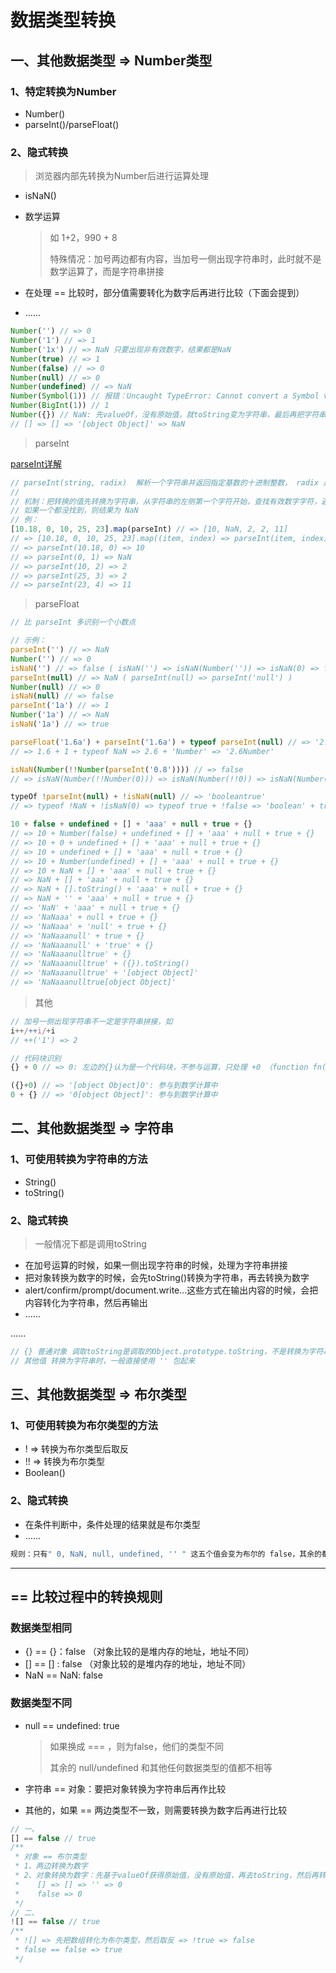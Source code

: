 # 数据类型转换

## 一、其他数据类型 => Number类型

### 1、特定转换为Number

- Number()
- parseInt()/parseFloat()

### 2、隐式转换

> 浏览器内部先转换为Number后进行运算处理

- isNaN()

- 数学运算

  > 如 1+2，990 + 8
  >
  > 特殊情况：加号两边都有内容，当加号一侧出现字符串时，此时就不是数学运算了，而是字符串拼接

- 在处理 == 比较时，部分值需要转化为数字后再进行比较（下面会提到）

- ......



```javascript
Number('') // => 0
Number('1') // => 1
Number('1x') // => NaN 只要出现非有效数字，结果都是NaN
Number(true) // => 1
Number(false) // => 0
Number(null) // => 0
Number(undefined) // => NaN
Number(Symbol(1)) // 报错：Uncaught TypeError: Cannot convert a Symbol value to a number
Number(BigInt(1)) // 1
Number({}) // NaN: 先valueOf，没有原始值，就toString变为字符串，最后再把字符串转换为数字
// [] => [] => '[object Object]' => NaN
```

> parseInt

[parseInt详解](https://developer.mozilla.org/zh-CN/docs/Web/JavaScript/Reference/Global_Objects/parseInt)

```javascript
// parseInt(string, radix)  解析一个字符串并返回指定基数的十进制整数， radix 是2-36之间的整数，表示被解析字符串的基数。
// 
// 机制：把转换的值先转换为字符串，从字符串的左侧第一个字符开始，查找有效数字字符，遇到非有效数字字符时，停止查找，不论后面是否还有有效数字，都停止查找。把找到的有效数字字符转换为数字。
// 如果一个都没找到，则结果为 NaN
// 例：
[10.18, 0, 10, 25, 23].map(parseInt) // => [10, NaN, 2, 2, 11]
// => [10.18, 0, 10, 25, 23].map((item, index) => parseInt(item, index))
// => parseInt(10.18, 0) => 10
// => parseInt(0, 1) => NaN
// => parseInt(10, 2) => 2
// => parseInt(25, 3) => 2
// => parseInt(23, 4) => 11
```

> parseFloat

```javascript
// 比 parseInt 多识别一个小数点
```

```javascript
// 示例：
parseInt('') // => NaN
Number('') // => 0
isNaN('') // => false ( isNaN('') => isNaN(Number('')) => isNaN(0) => false )
parseInt(null) // => NaN ( parseInt(null) => parseInt('null') )
Number(null) // => 0
isNaN(null) // => false
parseInt('1a') // => 1
Number('1a') // => NaN
isNaN('1a') // => true

parseFloat('1.6a') + parseInt('1.6a') + typeof parseInt(null) // => '2.6Number'
// => 1.6 + 1 + typeof NaN => 2.6 + 'Number' => '2.6Number'

isNaN(Number(!!Number(parseInt('0.8')))) // => false
// => isNaN(Number(!!Number(0))) => isNaN(Number(!!0)) => isNaN(Number(false)) => isNaN(0) => false

typeOf !parseInt(null) + !isNaN(null) // => 'booleantrue'
// => typeof !NaN + !isNaN(0) => typeof true + !false => 'boolean' + true => 'booleantrue'

10 + false + undefined + [] + 'aaa' + null + true + {}
// => 10 + Number(false) + undefined + [] + 'aaa' + null + true + {}
// => 10 + 0 + undefined + [] + 'aaa' + null + true + {}
// => 10 + undefined + [] + 'aaa' + null + true + {}
// => 10 + Number(undefined) + [] + 'aaa' + null + true + {}
// => 10 + NaN + [] + 'aaa' + null + true + {}
// => NaN + [] + 'aaa' + null + true + {}
// => NaN + [].toString() + 'aaa' + null + true + {}
// => NaN + '' + 'aaa' + null + true + {}
// => 'NaN' + 'aaa' + null + true + {}
// => 'NaNaaa' + null + true + {}
// => 'NaNaaa' + 'null' + true + {}
// => 'NaNaaanull' + true + {}
// => 'NaNaaanull' + 'true' + {}
// => 'NaNaaanulltrue' + {}
// => 'NaNaaanulltrue' + ({}).toString()
// => 'NaNaaanulltrue' + '[object Object]'
// => 'NaNaaanulltrue[object Object]'
```

> 其他

```javascript
// 加号一侧出现字符串不一定是字符串拼接，如
i++/++i/+i
// ++('1') => 2

// 代码块识别
{} + 0 // => 0: 左边的{}认为是一个代码块，不参与运算，只处理 +0 （function fn() {} + 0）

({}+0) // => '[object Object]0': 参与到数学计算中
0 + {} // => '0[object Object]': 参与到数学计算中
```



## 二、其他数据类型 => 字符串

### 1、可使用转换为字符串的方法

- String()
- toString()

### 2、隐式转换

> 一般情况下都是调用toString

- 在加号运算的时候，如果一侧出现字符串的时候，处理为字符串拼接
- 把对象转换为数字的时候，会先toString()转换为字符串，再去转换为数字
- alert/confirm/prompt/document.write...这些方式在输出内容的时候，会把内容转化为字符串，然后再输出
- ......

......

```javascript
// {} 普通对象 调取toString是调取的Object.prototype.toString，不是转换为字符串，而是检测数据类型，结果是'[object Object]'
// 其他值 转换为字符串时，一般直接使用 '' 包起来
```



 ## 三、其他数据类型 => 布尔类型

### 1、可使用转换为布尔类型的方法

- ! => 转换为布尔类型后取反
- !! => 转换为布尔类型
- Boolean()

### 2、隐式转换

- 在条件判断中，条件处理的结果就是布尔类型
- ......

```javascript
规则：只有" 0, NaN, null, undefined, '' " 这五个值会变为布尔的 false，其余的都是 true
```



----



## == 比较过程中的转换规则

### 数据类型相同

- {} == {}：false  （对象比较的是堆内存的地址，地址不同）
- [] == [] : false （对象比较的是堆内存的地址，地址不同）
- NaN == NaN: false

### 数据类型不同

- null == undefined: true

  > 如果换成 === ，则为false，他们的类型不同
  >
  > 其余的 null/undefined 和其他任何数据类型的值都不相等

- 字符串 == 对象：要把对象转换为字符串后再作比较

- 其他的，如果 == 两边类型不一致，则需要转换为数字后再进行比较



```javascript
// 一、
[] == false // true
/**
 * 对象 == 布尔类型
 * 1、两边转换为数字
 * 2、对象转换为数字：先基于valueOf获得原始值，没有原始值，再去toString，然后再转换为数字
 *    [] => [] => '' => 0
 *    false => 0
 */
// 二、
![] == false // true
/**
 * ![] => 先把数组转化为布尔类型，然后取反 => !true => false
 * false == false => true
 */
```

















